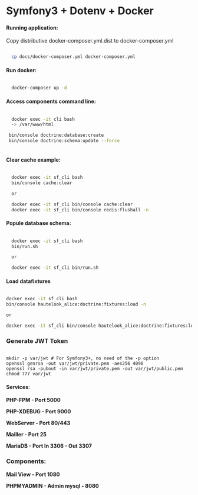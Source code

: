 Symfony3 + Dotenv + Docker
==========================

#### Running application:

Copy distributive docker-composer.yml.dist to docker-composer.yml

```bash

  cp docs/docker-composer.yml docker-composer.yml


```

#### Run docker:

```bash

  docker-composer up -d

```

#### Access components command line:

```bash

  docker exec -it cli bash
  -> /var/www/html

 bin/console doctrine:database:create
 bin/console doctrine:schema:update --force 
 

```

#### Clear cache example:

```bash

  docker exec -it sf_cli bash
  bin/console cache:clear

  or

  docker exec -it sf_cli bin/console cache:clear
  docker exec -it sf_cli bin/console redis:flushall -n


```

#### Popule database schema:

```bash

  docker exec -it sf_cli bash
  bin/run.sh

  or

  docker exec -it sf_cli bin/run.sh

```

#### Load datafixtures

```bash

docker exec -it sf_cli bash
bin/console hautelook_alice:doctrine:fixtures:load -n

or

docker exec -it sf_cli bin/console hautelook_alice:doctrine:fixtures:load -n


```
 
### Generate JWT Token
 
```

mkdir -p var/jwt # For Symfony3+, no need of the -p option
openssl genrsa -out var/jwt/private.pem -aes256 4096
openssl rsa -pubout -in var/jwt/private.pem -out var/jwt/public.pem
chmod 777 var/jwt

```

#### Services:

**PHP-FPM - Port 5000**

**PHP-XDEBUG - Port 9000**

**WebServer - Port 80/443**

**Mailler - Port 25**

**MariaDB - Port In 3306 - Out 3307**


### Components:
**Mail View - Port 1080**

**PHPMYADMIN - Admin mysql - 8080**

 
